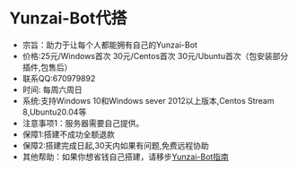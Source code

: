 # Yunzai-Bot代搭

- 宗旨：助力于让每个人都能拥有自己的Yunzai-Bot
- 价格:25元/Windows首次 30元/Centos首次 30元/Ubuntu首次（包安装部分插件,包售后）
- 联系QQ:670979892
- 时间: 每周六周日
- 系统:支持Windows 10和Windows sever 2012以上版本,Centos Stream 8,Ubuntu20.04等
- 注意事项1：服务器需要自己提供。
- 保障1:搭建不成功全额退款
- 保障2:搭建完成日起,30天内如果有问题,免费远程协助
- 其他帮助：如果你想省钱自己搭建，请移步[Yunzai-Bot指南](https://gitee.com/lin-zhi-xuan/eihei)
